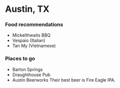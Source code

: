 # Austin, TX

### Food recommendations

* Mickelthwaits BBQ
* Vespaio (Italian)
* Tan My (Vietnamese)

### Places to go

* Barton Springs
* Draughthouse Pub
* Austin Beerworks
    Their best beer is Fire Eagle IPA.
